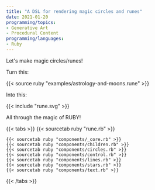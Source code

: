 ```yaml
---
title: "A DSL for rendering magic circles and runes"
date: 2021-01-20
programming/topics:
- Generative Art
- Procedural Content
programming/languages:
- Ruby
---
```

Let's make magic circles/runes!

Turn this:

{{< source ruby "examples/astrology-and-moons.rune" >}}

Into this: 

<div style="width: 400px">
{{< include "rune.svg" >}}
</div>

<!--more-->

All through the magic of RUBY!

{{< tabs >}}
    {{< sourcetab ruby "rune.rb" >}}

    {{< sourcetab ruby "components/_core.rb" >}}
    {{< sourcetab ruby "components/children.rb" >}}
    {{< sourcetab ruby "components/circles.rb" >}}
    {{< sourcetab ruby "components/control.rb" >}}
    {{< sourcetab ruby "components/lines.rb" >}}
    {{< sourcetab ruby "components/stars.rb" >}}
    {{< sourcetab ruby "components/text.rb" >}}
{{< /tabs >}}
